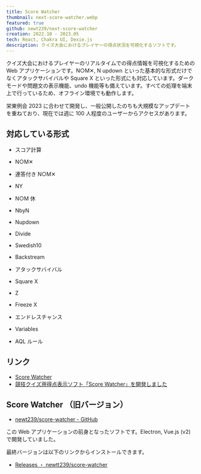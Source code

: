 ```yaml
---
title: Score Watcher
thumbnail: next-score-watcher.webp
featured: true
github: newt239/next-score-watcher
creation: 2022.10 - 2023.05
tech: React, Chakra UI, Dexie.js
description: クイズ大会におけるプレイヤーの得点状況を可視化するソフトです。
---
```


クイズ大会におけるプレイヤーのリアルタイムでの得点情報を可視化するための Web アプリケーションです。N○M✕, N updown といった基本的な形式だけでなくアタックサバイバルや Square X といった形式にも対応しています。ダークモードや問題文の表示機能、undo 機能等も備えています。すべての処理を端末上で行っているため、オフライン環境でも動作します。

栄東例会 2023 に合わせて開発し、一般公開したのちも大規模なアップデートを重ねており、現在では週に 100 人程度のユーザーからアクセスがあります。

## 対応している形式

- スコア計算
- N○M✕
- 連答付き N○M✕
- NY
- N○M 休
- NbyN
- Nupdown
- Divide
- Swedish10
- Backstream
- アタックサバイバル
- Square X
- Z
- Freeze X
- エンドレスチャンス
- Variables

- AQL ルール

## リンク

- <a href="https://score-watcher.com/" target="_blank">Score Watcher</a>
- <a href="https://zenn.dev/newt_st21/articles/score-watcher-quiz-scoreboard-app" target="_blank">競技クイズ用得点表示ソフト「Score Watcher」を開発しました</a>

## Score Watcher （旧バージョン）

- <a href="https://github.com/newt239/score-watcher" target="_blank">newt239/score-watcher - GitHub</a>

この Web アプリケーションの前身となったソフトです。Electron, Vue.js (v2)で開発していました。

最終バージョンは以下のリンクからインストールできます。

- <a href="https://github.com/newt239/score-watcher/releases" target="_blank">Releases ・ newtt239/score-watcher</a>
